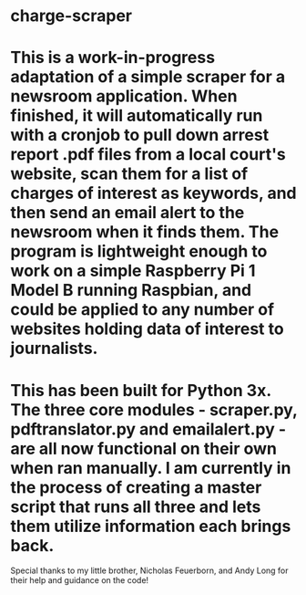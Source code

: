 # charge-scraper

# This is a work-in-progress adaptation of a simple scraper for a newsroom application. When finished, it will automatically run with a cronjob to pull down arrest report .pdf files from a local court's website, scan them for a list of charges of interest as keywords, and then send an email alert to the newsroom when it finds them. The program is lightweight enough to work on a simple Raspberry Pi 1 Model B running Raspbian, and could be applied to any number of websites holding data of interest to journalists.

# This has been built for Python 3x. The three core modules - scraper.py, pdftranslator.py and emailalert.py - are all now functional on their own when ran manually. I am currently in the process of creating a master script that runs all three and lets them utilize information each brings back.

Special thanks to my little brother, Nicholas Feuerborn, and Andy Long for their help and guidance on the code!

